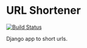 # URL Shortener

[![Build Status](https://drone.io/github.com/hermancaldara/url_shortener/status.png)](https://drone.io/github.com/hermancaldara/url_shortener/latest)

Django app to short urls.

